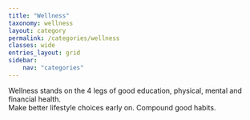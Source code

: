```yaml
---
title: "Wellness"
taxonomy: wellness
layout: category
permalink: /categories/wellness
classes: wide
entries_layout: grid
sidebar:
    nav: "categories"
---
```

Wellness stands on the 4 legs of good education, physical, mental and financial health.<br>
Make better lifestyle choices early on. Compound good habits.